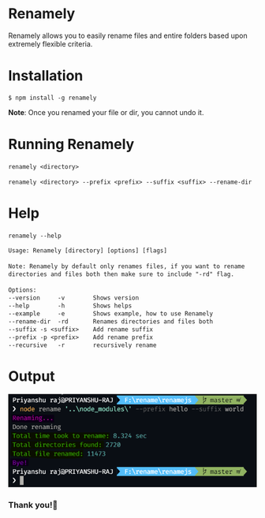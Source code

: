 # **Renamely**

Renamely allows you to easily rename files and entire folders based upon extremely flexible criteria.

# Installation

```
$ npm install -g renamely
```

**Note**: Once you renamed your file or dir, you cannot undo it.

# Running Renamely

`renamely <directory>`

`renamely <directory> --prefix <prefix> --suffix <suffix> --rename-dir`

# Help

`renamely --help`

```
Usage: Renamely [directory] [options] [flags]

Note: Renamely by default only renames files, if you want to rename
directories and files both then make sure to include "-rd" flag.

Options:
--version     -v        Shows version
--help        -h        Shows helps
--example     -e        Shows example, how to use Renamely
--rename-dir  -rd       Renames directories and files both
--suffix -s <suffix>    Add rename suffix
--prefix -p <prefix>    Add rename prefix
--recursive   -r        recursively rename
```

# Output

![](https://github.com/hicodersofficial/images/blob/main/renamejs-shell-1.png?raw=true)

### **Thank you!💙**

